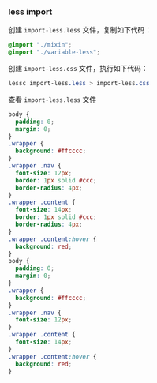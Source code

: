### less import
创建 `import-less.less` 文件，复制如下代码：

```css
@import "./mixin";
@import "./variable-less";
```
创建 `import-less.css` 文件，执行如下代码：
```css
lessc import-less.less > import-less.css
```
查看 `import-less.less` 文件
```css
body {
  padding: 0;
  margin: 0;
}
.wrapper {
  background: #ffcccc;
}
.wrapper .nav {
  font-size: 12px;
  border: 1px solid #ccc;
  border-radius: 4px;
}
.wrapper .content {
  font-size: 14px;
  border: 1px solid #ccc;
  border-radius: 4px;
}
.wrapper .content:hover {
  background: red;
}
body {
  padding: 0;
  margin: 0;
}
.wrapper {
  background: #ffcccc;
}
.wrapper .nav {
  font-size: 12px;
}
.wrapper .content {
  font-size: 14px;
}
.wrapper .content:hover {
  background: red;
}
```

